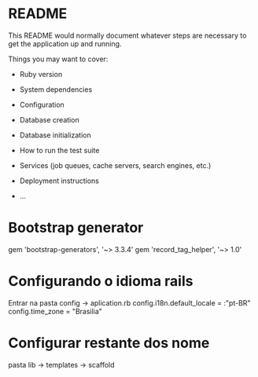 # README

This README would normally document whatever steps are necessary to get the
application up and running.

Things you may want to cover:

* Ruby version

* System dependencies

* Configuration

* Database creation

* Database initialization

* How to run the test suite

* Services (job queues, cache servers, search engines, etc.)

* Deployment instructions

* ...

 
# Bootstrap generator
gem 'bootstrap-generators', '~> 3.3.4'
gem 'record_tag_helper', '~> 1.0'


# Configurando o idioma rails 
Entrar na pasta config -> aplication.rb 
    config.i18n.default_locale = :"pt-BR"
    config.time_zone = "Brasilia"

# Configurar restante dos nome
pasta lib -> templates -> scaffold

